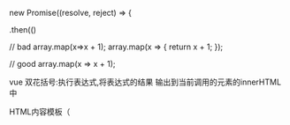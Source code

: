 new Promise((resolve, reject) => {
    
.then(()

// bad
array.map(x=>x + 1);
array.map(x => {
   return x + 1;
});

// good
array.map(x => x + 1);


vue 双花括号:执行表达式,将表达式的结果 输出到当前调用的元素的innerHTML中


HTML内容模板（<template>）元素是一种用于保存客户端内容机制，该内容在加载页面时不会呈现，但随后可以在运行时使用JavaScript实例化。

将模板视为一个内容片段，存储在文档中供后续使用。虽然解析器在加载页面时确实会处理<template>元素的内容，但这样做只是为了确保这些内容有效；然而，元素的内容不会被呈现。



try 
{  
if(typeof(eval(funcName))=="function")  
{  
funcName();  
}  
}catch(e)  
{  
alert("not function");  
}   


function check()  
{  
if (typeof(myvalue)=="undefined")  
{  
alert("value is undefined");  
}  
else 
{  
alert("value is true");  
}  
}



js 参数传递

：

this.answerQuestion({
                is_correct,
                idx,
                courseware_question_number,
            }).then((res) => {
                cc.log('答题统计返回', res);
            }).catch((err) => {
                if (err) {
                    // 请求错误
                    cc.error(err);
                    this.showMask('hide');
                }
            });



5.forEach不允许return？？
unsyntactic break

rightAnswersArr.forEach((value,index)=>{
    if(rightAnswersArr[index] !== fillAnswersArr[index]) {
        isEqual = false;
    }
})


JS中的！=、== 、！==、===的用法和区别。

var num = 1;
 
var str = '1';
 
var test = 1;
 
test == num   //true　相同类型　相同值
 
test === num  //true　相同类型　相同值
 
test !== num  //false test与num类型相同，其值也相同,　非运算肯定是false
 
 
num == str   //true 　把str转换为数字，检查其是否相等。
 
num != str   //false  == 的 非运算
 
num === str  //false  类型不同，直接返回false
 
num !== str  //true   num 与 str类型不同 意味着其两者不等　非运算自然是true啦
== 和 != 比较若类型不同，先偿试转换类型，再作值比较，最后返回值比较结果 。
而 
=== 和 !== 只有在相同类型下,才会比较其值。

